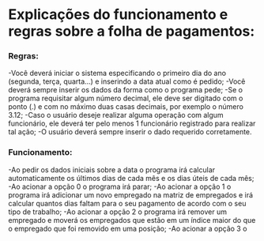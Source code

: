 <h1><b>Explicações do funcionamento e regras sobre a folha de pagamentos:</b></h1>
  <h3>Regras:</h3>
    -Você deverá iniciar o sistema especificando o primeiro dia do ano (segunda, terça, quarta...) e inserindo a data atual como é pedido;
    -Você deverá sempre inserir os dados da forma como o programa pede;
    -Se o programa requisitar algum número decimal, ele deve ser digitado com o ponto (.) e com no máximo duas casas decimais, por exemplo o número 3.12;
    -Caso o usuário deseje realizar alguma operação com algum funcionário, ele deverá ter pelo menos 1 funcionário registrado para realizar tal ação;
    -O usuário deverá sempre inserir o dado requerido corretamente.
    
  <h3>Funcionamento:</h3>
  -Ao pedir os dados iniciais sobre a data o programa irá calcular automaticamente os últimos dias de cada mês e os dias úteis de cada mês;
  -Ao acionar a opção 0 o programa irá parar;
  -Ao acionar a opção 1 o programa irá adicionar um novo empregado na matriz de empregados e irá calcular quantos dias faltam para o seu pagamento de acordo com o seu tipo de trabalho;
  -Ao acionar a opção 2 o programa irá remover um empregado e moverá os empregados que estão em um índice maior do que o empregado que foi removido em uma posição;
  -Ao acionar a opção 3 o 
